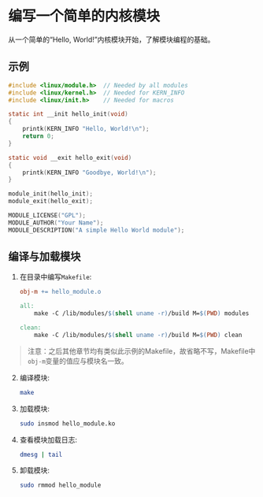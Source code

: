 # 编写一个简单的内核模块

从一个简单的“Hello, World!”内核模块开始，了解模块编程的基础。

## 示例
```c
#include <linux/module.h>  // Needed by all modules
#include <linux/kernel.h>  // Needed for KERN_INFO
#include <linux/init.h>    // Needed for macros

static int __init hello_init(void)
{
    printk(KERN_INFO "Hello, World!\n");
    return 0;
}

static void __exit hello_exit(void)
{
    printk(KERN_INFO "Goodbye, World!\n");
}

module_init(hello_init);
module_exit(hello_exit);

MODULE_LICENSE("GPL");
MODULE_AUTHOR("Your Name");
MODULE_DESCRIPTION("A simple Hello World module");
```

## 编译与加载模块
1. 在目录中编写`Makefile`:
    ```makefile
    obj-m += hello_module.o

    all:
        make -C /lib/modules/$(shell uname -r)/build M=$(PWD) modules

    clean:
        make -C /lib/modules/$(shell uname -r)/build M=$(PWD) clean
    ```

> 注意：之后其他章节均有类似此示例的Makefile，故省略不写，Makefile中`obj-m`变量的值应与模块名一致。

2. 编译模块:
    ```bash
    make
    ```

3. 加载模块:
    ```bash
    sudo insmod hello_module.ko
    ```

4. 查看模块加载日志:
    ```bash
    dmesg | tail
    ```

5. 卸载模块:
    ```bash
    sudo rmmod hello_module
    ```